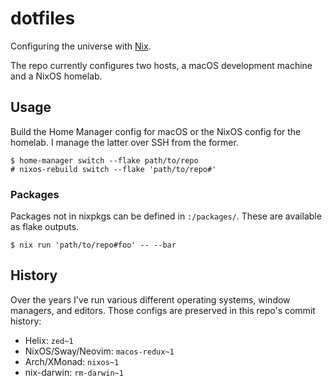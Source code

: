 # dotfiles

Configuring the universe with [Nix](https://nixos.org).

The repo currently configures two hosts, a macOS development machine and a NixOS homelab.

## Usage

Build the Home Manager config for macOS or the NixOS config for the homelab. I manage the latter over SSH from the former.

```console
$ home-manager switch --flake path/to/repo
# nixos-rebuild switch --flake 'path/to/repo#'
```

### Packages

Packages not in nixpkgs can be defined in `:/packages/`. These are available as flake outputs.

```console
$ nix run 'path/to/repo#foo' -- --bar
```

## History

Over the years I've run various different operating systems, window managers, and editors. Those configs are preserved in this repo's commit history:

- Helix: `zed~1`
- NixOS/Sway/Neovim: `macos-redux~1`
- Arch/XMonad: `nixos~1`
- nix-darwin: `rm-darwin~1`

